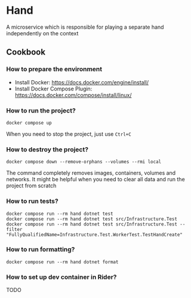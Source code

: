 # Hand
A microservice which is responsible for playing a separate hand independently on the context

## Cookbook

### How to prepare the environment
- Install Docker: https://docs.docker.com/engine/install/
- Install Docker Compose Plugin: https://docs.docker.com/compose/install/linux/

### How to run the project?
```shell
docker compose up
```
When you need to stop the project, just use `Ctrl+C`

### How to destroy the project?
```shell
docker compose down --remove-orphans --volumes --rmi local
```
The command completely removes images, containers, volumes and networks.
It might be helpful when you need to clear all data and run the project from scratch

### How to run tests?
```shell
docker compose run --rm hand dotnet test
docker compose run --rm hand dotnet test src/Infrastructure.Test
docker compose run --rm hand dotnet test src/Infrastructure.Test --filter "FullyQualifiedName=Infrastructure.Test.WorkerTest.TestHandCreate"
```

### How to run formatting?
```shell
docker compose run --rm hand dotnet format
```

### How to set up dev container in Rider?
TODO
